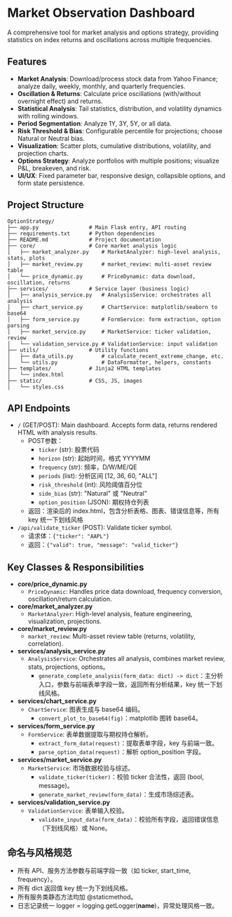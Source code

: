 # Market Observation Dashboard

A comprehensive tool for market analysis and options strategy, providing statistics on index returns and oscillations across multiple frequencies.

## Features

- **Market Analysis**: Download/process stock data from Yahoo Finance; analyze daily, weekly, monthly, and quarterly frequencies.
- **Oscillation & Returns**: Calculate price oscillations (with/without overnight effect) and returns.
- **Statistical Analysis**: Tail statistics, distribution, and volatility dynamics with rolling windows.
- **Period Segmentation**: Analyze 1Y, 3Y, 5Y, or all data.
- **Risk Threshold & Bias**: Configurable percentile for projections; choose Natural or Neutral bias.
- **Visualization**: Scatter plots, cumulative distributions, volatility, and projection charts.
- **Options Strategy**: Analyze portfolios with multiple positions; visualize P&L, breakeven, and risk.
- **UI/UX**: Fixed parameter bar, responsive design, collapsible options, and form state persistence.

## Project Structure

```
OptionStrategy/
├── app.py                # Main Flask entry, API routing
├── requirements.txt      # Python dependencies
├── README.md             # Project documentation
├── core/                 # Core market analysis logic
│   ├── market_analyzer.py    # MarketAnalyzer: high-level analysis, stats, plots
│   ├── market_review.py      # market_review: multi-asset review table
│   └── price_dynamic.py      # PriceDynamic: data download, oscillation, returns
├── services/             # Service layer (business logic)
│   ├── analysis_service.py   # AnalysisService: orchestrates all analysis
│   ├── chart_service.py      # ChartService: matplotlib/seaborn to base64
│   ├── form_service.py       # FormService: form extraction, option parsing
│   ├── market_service.py     # MarketService: ticker validation, review
│   └── validation_service.py # ValidationService: input validation
├── utils/                # Utility functions
│   ├── data_utils.py         # calculate_recent_extreme_change, etc.
│   └── utils.py              # DataFormatter, helpers, constants
├── templates/            # Jinja2 HTML templates
│   └── index.html
├── static/               # CSS, JS, images
│   └── styles.css
```

## API Endpoints

- `/` (GET/POST): Main dashboard. Accepts form data, returns rendered HTML with analysis results.
    - POST参数：
        - `ticker` (str): 股票代码
        - `horizon` (str): 起始时间，格式 YYYYMM
        - `frequency` (str): 频率，D/W/ME/QE
        - `periods` (list): 分析区间 [12, 36, 60, "ALL"]
        - `risk_threshold` (int): 风险阈值百分位
        - `side_bias` (str): "Natural" 或 "Neutral"
        - `option_position` (JSON): 期权持仓列表
    - 返回：渲染后的 index.html，包含分析表格、图表、错误信息等，所有 key 统一下划线风格
- `/api/validate_ticker` (POST): Validate ticker symbol.
    - 请求体：`{"ticker": "AAPL"}`
    - 返回：`{"valid": true, "message": "valid_ticker"}`

## Key Classes & Responsibilities

- **core/price_dynamic.py**
  - `PriceDynamic`: Handles price data download, frequency conversion, oscillation/return calculation.
- **core/market_analyzer.py**
  - `MarketAnalyzer`: High-level analysis, feature engineering, visualization, projections.
- **core/market_review.py**
  - `market_review`: Multi-asset review table (returns, volatility, correlation).
- **services/analysis_service.py**
  - `AnalysisService`: Orchestrates all analysis, combines market review, stats, projections, options。
    - `generate_complete_analysis(form_data: dict) -> dict`：主分析入口，参数与前端表单字段一致，返回所有分析结果，key 统一下划线风格。
- **services/chart_service.py**
  - `ChartService`: 图表生成与 base64 编码。
    - `convert_plot_to_base64(fig)`：matplotlib 图转 base64。
- **services/form_service.py**
  - `FormService`: 表单数据提取与期权持仓解析。
    - `extract_form_data(request)`：提取表单字段，key 与前端一致。
    - `parse_option_data(request)`：解析 option_position 字段。
- **services/market_service.py**
  - `MarketService`: 市场数据校验与综述。
    - `validate_ticker(ticker)`：校验 ticker 合法性，返回 (bool, message)。
    - `generate_market_review(form_data)`：生成市场综述表。
- **services/validation_service.py**
  - `ValidationService`: 表单输入校验。
    - `validate_input_data(form_data)`：校验所有字段，返回错误信息（下划线风格）或 None。

## 命名与风格规范

- 所有 API、服务方法参数与前端字段一致（如 ticker, start_time, frequency）。
- 所有 dict 返回值 key 统一为下划线风格。
- 所有服务类静态方法均加 @staticmethod。
- 日志记录统一 logger = logging.getLogger(__name__)，异常处理风格一致。
